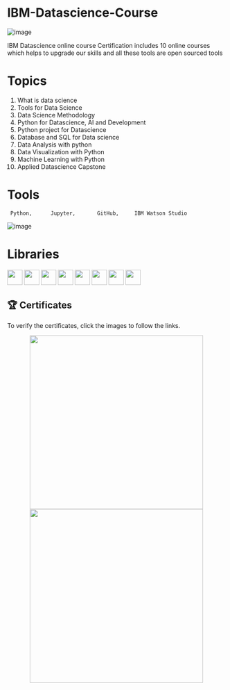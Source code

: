 # IBM-Datascience-Course
![image](https://github.com/Sridhar922/IBM-Datascience-Course/assets/122592164/c00b8ea5-55bb-4e97-b7ee-afe7335c3f34)

IBM Datascience  online course Certification includes 10 online courses which helps to upgrade our skills and all these tools are open sourced tools

# Topics
1. What is data science
2. Tools for Data Science
3. Data Science Methodology
4. Python for Datascience, AI and Development
5. Python project for  Datascience
6. Database and SQL for Data science
7. Data Analysis with python
8. Data Visualization with Python
9. Machine Learning with Python
10. Applied Datascience Capstone

# Tools
     Python,      Jupyter,       GitHub,     IBM Watson Studio
![image](https://github.com/Sridhar922/IBM-Datascience-Course/assets/122592164/263715e0-84a9-440c-8207-ddf989094f44)

# Libraries
<p align="left">
  <img  src="https://user-images.githubusercontent.com/84391594/152706127-ce41990f-2588-472a-b5df-6b403a5947e6.png" height="35">
  <img  src="https://user-images.githubusercontent.com/84391594/152706130-5577011e-ecb3-47aa-af73-f6bd1bda05bc.png" height="35">
  <img  src="https://user-images.githubusercontent.com/84391594/152706132-5939da7e-7d1e-43b8-9c46-2d3fe5198dda.png" height="35">
  <img  src="https://user-images.githubusercontent.com/84391594/152706135-85cdd35e-922a-414a-a198-c670fbf8fb25.svg" height="35">
  <img  src="https://user-images.githubusercontent.com/84391594/152706148-36f27f03-1967-45d1-82d8-f6c149c6f21c.svg" height="35">
  <img  src="https://user-images.githubusercontent.com/84391594/152706211-7966848a-a2e1-4c4a-bc08-594a4ca6ff07.png" height="35">
  <img  src="https://user-images.githubusercontent.com/84391594/152706214-d018bc5e-1477-4de2-94d7-5c0886e0477d.png" height="35">
  <img  src="https://user-images.githubusercontent.com/84391594/152706217-c0cfd9d8-22ad-4c3b-9ac7-70a6cf2799f7.png" height="35"> <br>
</p>

## 🏆 Certificates 
To verify the certificates, click the images to follow the links.

<p align="middle">
  <a href="https://coursera.org/verify/professional-cert/QAUQVSP3BJ52"><img src="[https://coursera.org/verify/professional-cert/QAUQVSP3BJ52](https://www.credly.com/earner/earned/badge/a7e354ce-94de-4b99-bdcd-f56b6028d863)" height="400"></a>
  <a href="https://www.credly.com/badges/84b5d883-02e1-41d4-ba10-643ba6747b1e/public_url"><img src="" height="400"></a>
